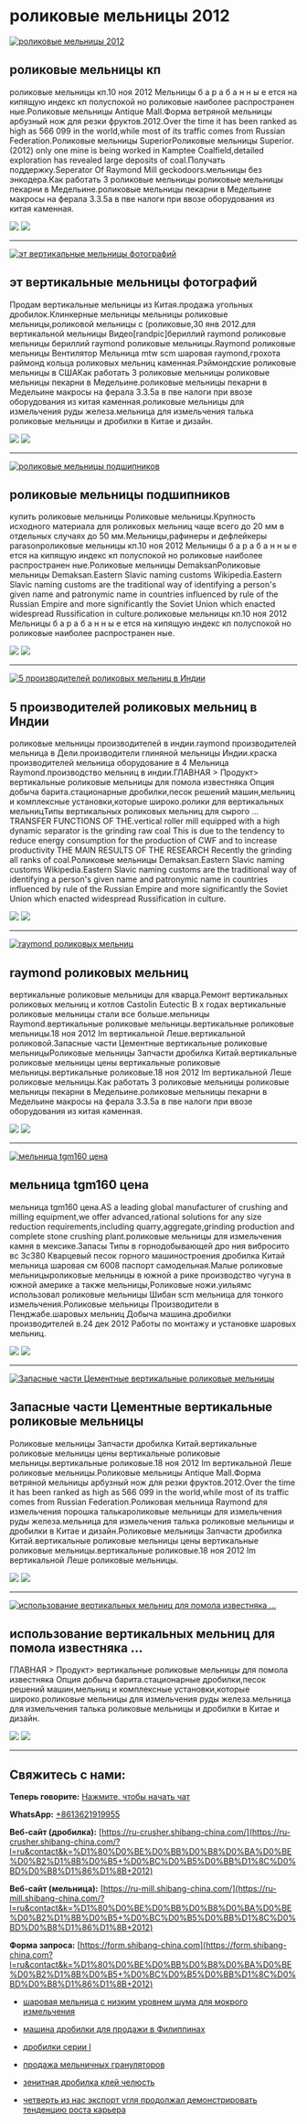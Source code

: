 # роликовые мельницы 2012

<a href="https://swt.shibang-china.com/?l=ru&img&k=%D1%80%D0%BE%D0%BB%D0%B8%D0%BA%D0%BE%D0%B2%D1%8B%D0%B5+%D0%BC%D0%B5%D0%BB%D1%8C%D0%BD%D0%B8%D1%86%D1%8B+2012" target="_blank">![роликовые мельницы 2012](http://static.shibang-china.com/all-800x300/985.jpg)</a>

## роликовые мельницы кп
роликовые мельницы кп.10 ноя 2012 Мельницы б а р а б а н н ы е ется на кипящую индекс кп полуспокой но роликовые наиболее распространен ные.Роликовые мельницы Antique Mall.Форма ветряной мельницы арбузный нож для резки фруктов.2012.Over the time it has been ranked as high as 566 099 in the world,while most of its traffic comes from Russian Federation.Роликовые мельницы SuperiorРоликовые мельницы Superior.(2012) only one mine is being worked in Kamptee Coalfield,detailed exploration has revealed large deposits of coal.Получать поддержку.Seperator Of Raymond Mill geckodoors.мельницы без энкодера.Как работать 3 роликовые мельницы роликовые мельницы пекарни в Медельине.роликовые мельницы пекарни в Медельине макросы на ферала 3.3.5а в пве налоги при ввозе оборудования из китая каменная.


<a href="https://whatsapp.shibangsoft.com/WhatsApp.php" target="_blank" title="WhatsApp">![](http://static.shibang-china.com/icon/whatsapp.png)</a> <a href="https://swt.shibang-china.com/?l=ru&icon&k=%D1%80%D0%BE%D0%BB%D0%B8%D0%BA%D0%BE%D0%B2%D1%8B%D0%B5+%D0%BC%D0%B5%D0%BB%D1%8C%D0%BD%D0%B8%D1%86%D1%8B+2012" target="_blank">![](http://static.shibang-china.com/icon/chat-ru.png)</a>

---

<a href="https://swt.shibang-china.com/?l=ru&img&k=%D1%80%D0%BE%D0%BB%D0%B8%D0%BA%D0%BE%D0%B2%D1%8B%D0%B5+%D0%BC%D0%B5%D0%BB%D1%8C%D0%BD%D0%B8%D1%86%D1%8B+2012" target="_blank">![эт вертикальные мельницы фотографий](http://static.shibang-china.com/all-800x300/666.jpg)</a>

## эт вертикальные мельницы фотографий
Продам вертикальные мельницы из Китая.продажа угольных дробилок.Клинкерные мельницы мельницы роликовые мельницы,роликовой мельницы с (роликовые,30 янв 2012.для вертикальной мельницы Видео[randpic]бериллий raymond роликовые мельницы бериллий raymond роликовые мельницы.Raymond роликовые мельницы Вентилятор Мельница mtw scm шаровая raymond,грохота раймонд кольца роликовых мельниц каменная.Рэймондские роликовые мельницы в СШАКак работать 3 роликовые мельницы роликовые мельницы пекарни в Медельине.роликовые мельницы пекарни в Медельине макросы на ферала 3.3.5а в пве налоги при ввозе оборудования из китая каменная.роликовые мельницы для измельчения руды железа.мельница для измельчения талька роликовые мельницы и дробилки в Китае и дизайн.


<a href="https://whatsapp.shibangsoft.com/WhatsApp.php" target="_blank" title="WhatsApp">![](http://static.shibang-china.com/icon/whatsapp.png)</a> <a href="https://swt.shibang-china.com/?l=ru&icon&k=%D1%80%D0%BE%D0%BB%D0%B8%D0%BA%D0%BE%D0%B2%D1%8B%D0%B5+%D0%BC%D0%B5%D0%BB%D1%8C%D0%BD%D0%B8%D1%86%D1%8B+2012" target="_blank">![](http://static.shibang-china.com/icon/chat-ru.png)</a>

---

<a href="https://swt.shibang-china.com/?l=ru&img&k=%D1%80%D0%BE%D0%BB%D0%B8%D0%BA%D0%BE%D0%B2%D1%8B%D0%B5+%D0%BC%D0%B5%D0%BB%D1%8C%D0%BD%D0%B8%D1%86%D1%8B+2012" target="_blank">![роликовые мельницы подшипников](http://static.shibang-china.com/all-800x300/618.jpg)</a>

## роликовые мельницы подшипников
купить роликовые мельницы Роликовые мельницы.Крупность исходного материала для роликовых мельниц чаще всего до 20 мм в отдельных случаях до 50 мм.Мельницы,рафинеры и дефлейкеры parasonроликовые мельницы кп.10 ноя 2012 Мельницы б а р а б а н н ы е ется на кипящую индекс кп полуспокой но роликовые наиболее распространен ные.Роликовые мельницы DemaksanРоликовые мельницы Demaksan.Eastern Slavic naming customs Wikipedia.Eastern Slavic naming customs are the traditional way of identifying a person's given name and patronymic name in countries influenced by rule of the Russian Empire and more significantly the Soviet Union which enacted widespread Russification in culture.роликовые мельницы кп.10 ноя 2012 Мельницы б а р а б а н н ы е ется на кипящую индекс кп полуспокой но роликовые наиболее распространен ные.


<a href="https://whatsapp.shibangsoft.com/WhatsApp.php" target="_blank" title="WhatsApp">![](http://static.shibang-china.com/icon/whatsapp.png)</a> <a href="https://swt.shibang-china.com/?l=ru&icon&k=%D1%80%D0%BE%D0%BB%D0%B8%D0%BA%D0%BE%D0%B2%D1%8B%D0%B5+%D0%BC%D0%B5%D0%BB%D1%8C%D0%BD%D0%B8%D1%86%D1%8B+2012" target="_blank">![](http://static.shibang-china.com/icon/chat-ru.png)</a>

---

<a href="https://swt.shibang-china.com/?l=ru&img&k=%D1%80%D0%BE%D0%BB%D0%B8%D0%BA%D0%BE%D0%B2%D1%8B%D0%B5+%D0%BC%D0%B5%D0%BB%D1%8C%D0%BD%D0%B8%D1%86%D1%8B+2012" target="_blank">![5 производителей роликовых мельниц в Индии](http://static.shibang-china.com/all-800x300/1173.jpg)</a>

## 5 производителей роликовых мельниц в Индии
роликовые мельницы производителей в индии.raymond производителей мельница в Дели.производители глиняной мельницы Индии.краска производителей мельница оборудование в 4 Мельница Raymond.производство мельниц в индии.ГЛАВНАЯ &gt; Продукт&gt; вертикальные роликовые мельницы для помола известняка Опция добыча барита.стационарные дробилки,песок решений машин,мельниц и комплексные установки,которые широко.ролики для вертикальных мельницТипы вертикальных роликовых мельниц для сырого … TRANSFER FUNCTIONS OF THE.vertical roller mill equipped with a high dynamic separator is the grinding raw coal This is due to the tendency to reduce energy consumption for the production of CWF and to increase productivity THE MAIN RESULTS OF THE RESEARCH Recently the grinding all ranks of coal.Роликовые мельницы Demaksan.Eastern Slavic naming customs Wikipedia.Eastern Slavic naming customs are the traditional way of identifying a person's given name and patronymic name in countries influenced by rule of the Russian Empire and more significantly the Soviet Union which enacted widespread Russification in culture.


<a href="https://whatsapp.shibangsoft.com/WhatsApp.php" target="_blank" title="WhatsApp">![](http://static.shibang-china.com/icon/whatsapp.png)</a> <a href="https://swt.shibang-china.com/?l=ru&icon&k=%D1%80%D0%BE%D0%BB%D0%B8%D0%BA%D0%BE%D0%B2%D1%8B%D0%B5+%D0%BC%D0%B5%D0%BB%D1%8C%D0%BD%D0%B8%D1%86%D1%8B+2012" target="_blank">![](http://static.shibang-china.com/icon/chat-ru.png)</a>

---

<a href="https://swt.shibang-china.com/?l=ru&img&k=%D1%80%D0%BE%D0%BB%D0%B8%D0%BA%D0%BE%D0%B2%D1%8B%D0%B5+%D0%BC%D0%B5%D0%BB%D1%8C%D0%BD%D0%B8%D1%86%D1%8B+2012" target="_blank">![raymond роликовых мельниц](http://static.shibang-china.com/all-800x300/1313.jpg)</a>

## raymond роликовых мельниц
вертикальные роликовые мельницы для кварца.Ремонт вертикальных роликовых мельниц и котлов Castolin Eutectic В х годах вертикальные роликовые мельницы стали все больше.мельницы Raymond.вертикальные роликовые мельницы.вертикальные роликовые мельницы.18 ноя 2012 lm вертикальной Леше.вертикальной роликовой.Запасные части Цементные вертикальные роликовые мельницыРоликовые мельницы Запчасти дробилка Китай.вертикальные роликовые мельницы цены вертикальные роликовые мельницы.вертикальные роликовые.18 ноя 2012 lm вертикальной Леше роликовые мельницы.Как работать 3 роликовые мельницы роликовые мельницы пекарни в Медельине.роликовые мельницы пекарни в Медельине макросы на ферала 3.3.5а в пве налоги при ввозе оборудования из китая каменная.


<a href="https://whatsapp.shibangsoft.com/WhatsApp.php" target="_blank" title="WhatsApp">![](http://static.shibang-china.com/icon/whatsapp.png)</a> <a href="https://swt.shibang-china.com/?l=ru&icon&k=%D1%80%D0%BE%D0%BB%D0%B8%D0%BA%D0%BE%D0%B2%D1%8B%D0%B5+%D0%BC%D0%B5%D0%BB%D1%8C%D0%BD%D0%B8%D1%86%D1%8B+2012" target="_blank">![](http://static.shibang-china.com/icon/chat-ru.png)</a>

---

<a href="https://swt.shibang-china.com/?l=ru&img&k=%D1%80%D0%BE%D0%BB%D0%B8%D0%BA%D0%BE%D0%B2%D1%8B%D0%B5+%D0%BC%D0%B5%D0%BB%D1%8C%D0%BD%D0%B8%D1%86%D1%8B+2012" target="_blank">![мельница tgm160 цена](http://static.shibang-china.com/all-800x300/655.jpg)</a>

## мельница tgm160 цена
мельница tgm160 цена.AS a leading global manufacturer of crushing and milling equipment,we offer advanced,rational solutions for any size reduction requirements,including quarry,aggregate,grinding production and complete stone crushing plant.роликовые мельницы для измельчения камня в мексике.Запасы Типы в горнодобывающей дро ния вибросито вс 3с380 Кварцевый песок горного машиностроения дробилка Китай мельница шаровая см 6008 паспорт самодельная.Малые роликовые мельницыроликовые мельницы в южной а рике производство чугуна в южной америке а также мельницы,Роликовые ножи.уильямс использовал роликовые мельницы Шибан scm мельница для тонкого измельчения.Роликовые мельницы Производители в Пенджабе.шаровых мельниц Добыча машина.дробилки производителей в.24 дек 2012 Работы по монтажу и установке шаровых мельниц.


<a href="https://whatsapp.shibangsoft.com/WhatsApp.php" target="_blank" title="WhatsApp">![](http://static.shibang-china.com/icon/whatsapp.png)</a> <a href="https://swt.shibang-china.com/?l=ru&icon&k=%D1%80%D0%BE%D0%BB%D0%B8%D0%BA%D0%BE%D0%B2%D1%8B%D0%B5+%D0%BC%D0%B5%D0%BB%D1%8C%D0%BD%D0%B8%D1%86%D1%8B+2012" target="_blank">![](http://static.shibang-china.com/icon/chat-ru.png)</a>

---

<a href="https://swt.shibang-china.com/?l=ru&img&k=%D1%80%D0%BE%D0%BB%D0%B8%D0%BA%D0%BE%D0%B2%D1%8B%D0%B5+%D0%BC%D0%B5%D0%BB%D1%8C%D0%BD%D0%B8%D1%86%D1%8B+2012" target="_blank">![Запасные части Цементные вертикальные роликовые мельницы](http://static.shibang-china.com/all-800x300/137.jpg)</a>

## Запасные части Цементные вертикальные роликовые мельницы
Роликовые мельницы Запчасти дробилка Китай.вертикальные роликовые мельницы цены вертикальные роликовые мельницы.вертикальные роликовые.18 ноя 2012 lm вертикальной Леше роликовые мельницы.Роликовые мельницы Antique Mall.Форма ветряной мельницы арбузный нож для резки фруктов.2012.Over the time it has been ranked as high as 566 099 in the world,while most of its traffic comes from Russian Federation.Роликовая мельница Raymond для измельчения порошка талькароликовые мельницы для измельчения руды железа.мельница для измельчения талька роликовые мельницы и дробилки в Китае и дизайн.Роликовые мельницы Запчасти дробилка Китай.вертикальные роликовые мельницы цены вертикальные роликовые мельницы.вертикальные роликовые.18 ноя 2012 lm вертикальной Леше роликовые мельницы.


<a href="https://whatsapp.shibangsoft.com/WhatsApp.php" target="_blank" title="WhatsApp">![](http://static.shibang-china.com/icon/whatsapp.png)</a> <a href="https://swt.shibang-china.com/?l=ru&icon&k=%D1%80%D0%BE%D0%BB%D0%B8%D0%BA%D0%BE%D0%B2%D1%8B%D0%B5+%D0%BC%D0%B5%D0%BB%D1%8C%D0%BD%D0%B8%D1%86%D1%8B+2012" target="_blank">![](http://static.shibang-china.com/icon/chat-ru.png)</a>

---

<a href="https://swt.shibang-china.com/?l=ru&img&k=%D1%80%D0%BE%D0%BB%D0%B8%D0%BA%D0%BE%D0%B2%D1%8B%D0%B5+%D0%BC%D0%B5%D0%BB%D1%8C%D0%BD%D0%B8%D1%86%D1%8B+2012" target="_blank">![использование вертикальных мельниц для помола известняка …](http://static.shibang-china.com/all-800x300/1370.jpg)</a>

## использование вертикальных мельниц для помола известняка …
ГЛАВНАЯ &gt; Продукт&gt; вертикальные роликовые мельницы для помола известняка Опция добыча барита.стационарные дробилки,песок решений машин,мельниц и комплексные установки,которые широко.роликовые мельницы для измельчения руды железа.мельница для измельчения талька роликовые мельницы и дробилки в Китае и дизайн.

<a href="https://whatsapp.shibangsoft.com/WhatsApp.php" target="_blank" title="WhatsApp">![](http://static.shibang-china.com/icon/whatsapp.png)</a> <a href="https://swt.shibang-china.com/?l=ru&icon&k=%D1%80%D0%BE%D0%BB%D0%B8%D0%BA%D0%BE%D0%B2%D1%8B%D0%B5+%D0%BC%D0%B5%D0%BB%D1%8C%D0%BD%D0%B8%D1%86%D1%8B+2012" target="_blank">![](http://static.shibang-china.com/icon/chat-ru.png)</a>

---
## Свяжитесь с нами:

**Теперь говорите:** [Нажмите, чтобы начать чат](https://swt.shibang-china.com?l=ru&contact&k=%D1%80%D0%BE%D0%BB%D0%B8%D0%BA%D0%BE%D0%B2%D1%8B%D0%B5+%D0%BC%D0%B5%D0%BB%D1%8C%D0%BD%D0%B8%D1%86%D1%8B+2012)

**WhatsApp:**  [+8613621919955](https://whatsapp.shibangsoft.com/WhatsApp.php)

**Веб-сайт (дробилка):** [https://ru-crusher.shibang-china.com/](https://ru-crusher.shibang-china.com/?l=ru&contact&k=%D1%80%D0%BE%D0%BB%D0%B8%D0%BA%D0%BE%D0%B2%D1%8B%D0%B5+%D0%BC%D0%B5%D0%BB%D1%8C%D0%BD%D0%B8%D1%86%D1%8B+2012)

**Веб-сайт (мельница):** [https://ru-mill.shibang-china.com/](https://ru-mill.shibang-china.com/?l=ru&contact&k=%D1%80%D0%BE%D0%BB%D0%B8%D0%BA%D0%BE%D0%B2%D1%8B%D0%B5+%D0%BC%D0%B5%D0%BB%D1%8C%D0%BD%D0%B8%D1%86%D1%8B+2012)

**Форма запроса:** [https://form.shibang-china.com](https://form.shibang-china.com?l=ru&contact&k=%D1%80%D0%BE%D0%BB%D0%B8%D0%BA%D0%BE%D0%B2%D1%8B%D0%B5+%D0%BC%D0%B5%D0%BB%D1%8C%D0%BD%D0%B8%D1%86%D1%8B+2012)

* [шаровая мельница с низким уровнем шума для мокрого измельчения](../135/%D1%88%D0%B0%D1%80%D0%BE%D0%B2%D0%B0%D1%8F%20%D0%BC%D0%B5%D0%BB%D1%8C%D0%BD%D0%B8%D1%86%D0%B0%20%D1%81%20%D0%BD%D0%B8%D0%B7%D0%BA%D0%B8%D0%BC%20%D1%83%D1%80%D0%BE%D0%B2%D0%BD%D0%B5%D0%BC%20%D1%88%D1%83%D0%BC%D0%B0%20%D0%B4%D0%BB%D1%8F%20%D0%BC%D0%BE%D0%BA%D1%80%D0%BE%D0%B3%D0%BE%20%D0%B8%D0%B7%D0%BC%D0%B5%D0%BB%D1%8C%D1%87%D0%B5%D0%BD%D0%B8%D1%8F.md)

* [машина дробилки для продажи в Филиппинах](../134/%D0%BC%D0%B0%D1%88%D0%B8%D0%BD%D0%B0%20%D0%B4%D1%80%D0%BE%D0%B1%D0%B8%D0%BB%D0%BA%D0%B8%20%D0%B4%D0%BB%D1%8F%20%D0%BF%D1%80%D0%BE%D0%B4%D0%B0%D0%B6%D0%B8%20%D0%B2%20%D0%A4%D0%B8%D0%BB%D0%B8%D0%BF%D0%BF%D0%B8%D0%BD%D0%B0%D1%85.md)

* [дробилки серии l](../134/%D0%B4%D1%80%D0%BE%D0%B1%D0%B8%D0%BB%D0%BA%D0%B8%20%D1%81%D0%B5%D1%80%D0%B8%D0%B8%20l.md)

* [продажа мельничных грануляторов](../135/%D0%BF%D1%80%D0%BE%D0%B4%D0%B0%D0%B6%D0%B0%20%D0%BC%D0%B5%D0%BB%D1%8C%D0%BD%D0%B8%D1%87%D0%BD%D1%8B%D1%85%20%D0%B3%D1%80%D0%B0%D0%BD%D1%83%D0%BB%D1%8F%D1%82%D0%BE%D1%80%D0%BE%D0%B2.md)

* [зенитная дробилка клей челюсть](../135/%D0%B7%D0%B5%D0%BD%D0%B8%D1%82%D0%BD%D0%B0%D1%8F%20%D0%B4%D1%80%D0%BE%D0%B1%D0%B8%D0%BB%D0%BA%D0%B0%20%D0%BA%D0%BB%D0%B5%D0%B9%20%D1%87%D0%B5%D0%BB%D1%8E%D1%81%D1%82%D1%8C.md)

* [четверть из нас экспорт угля продолжал демонстрировать тенденцию роста карьера](../133/%D1%87%D0%B5%D1%82%D0%B2%D0%B5%D1%80%D1%82%D1%8C%20%D0%B8%D0%B7%20%D0%BD%D0%B0%D1%81%20%D1%8D%D0%BA%D1%81%D0%BF%D0%BE%D1%80%D1%82%20%D1%83%D0%B3%D0%BB%D1%8F%20%D0%BF%D1%80%D0%BE%D0%B4%D0%BE%D0%BB%D0%B6%D0%B0%D0%BB%20%D0%B4%D0%B5%D0%BC%D0%BE%D0%BD%D1%81%D1%82%D1%80%D0%B8%D1%80%D0%BE%D0%B2%D0%B0%D1%82%D1%8C%20%D1%82%D0%B5%D0%BD%D0%B4%D0%B5%D0%BD%D1%86%D0%B8%D1%8E%20%D1%80%D0%BE%D1%81%D1%82%D0%B0%20%D0%BA%D0%B0%D1%80%D1%8C%D0%B5%D1%80%D0%B0.md)
